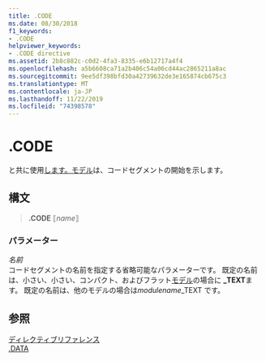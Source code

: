 ```yaml
---
title: .CODE
ms.date: 08/30/2018
f1_keywords:
- .CODE
helpviewer_keywords:
- .CODE directive
ms.assetid: 2b8c882c-c0d2-4fa3-8335-e6b12717a4f4
ms.openlocfilehash: a5b6608ca71a2b406c54a06cd44ac2865211a8ac
ms.sourcegitcommit: 9ee5df398bfd30a42739632de3e165874cb675c3
ms.translationtype: MT
ms.contentlocale: ja-JP
ms.lasthandoff: 11/22/2019
ms.locfileid: "74398578"
---
```

# <a name="code"></a>.CODE

と共に使用[します。モデル](../../assembler/masm/dot-model.md)は、コードセグメントの開始を示します。

## <a name="syntax"></a>構文

> **.CODE** ⟦*name*⟧

### <a name="parameters"></a>パラメーター

*名前*\
コードセグメントの名前を指定する省略可能なパラメーターです。 既定の名前は、小さい、小さい、コンパクト、およびフラット[モデル](../../assembler/masm/dot-model.md)の場合に **_TEXT**ます。 既定の名前は、他のモデルの場合は*modulename*_TEXT です。

## <a name="see-also"></a>参照

[ディレクティブリファレンス](../../assembler/masm/directives-reference.md)\
[.DATA](../../assembler/masm/dot-data.md)
